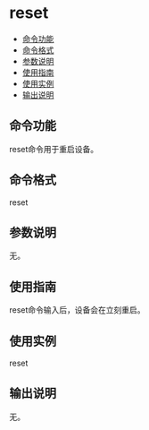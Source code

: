 # reset<a name="ZH-CN_TOPIC_0000001133846476"></a>

-   [命令功能](#section366714216619)
-   [命令格式](#section8833164614615)
-   [参数说明](#section12809111019453)
-   [使用指南](#section15935131220717)
-   [使用实例](#section79281818476)
-   [输出说明](#section12742311179)

## 命令功能<a name="section366714216619"></a>

reset命令用于重启设备。

## 命令格式<a name="section8833164614615"></a>

reset

## 参数说明<a name="section12809111019453"></a>

无。

## 使用指南<a name="section15935131220717"></a>

reset命令输入后，设备会在立刻重启。

## 使用实例<a name="section79281818476"></a>

reset

## 输出说明<a name="section12742311179"></a>

无。

